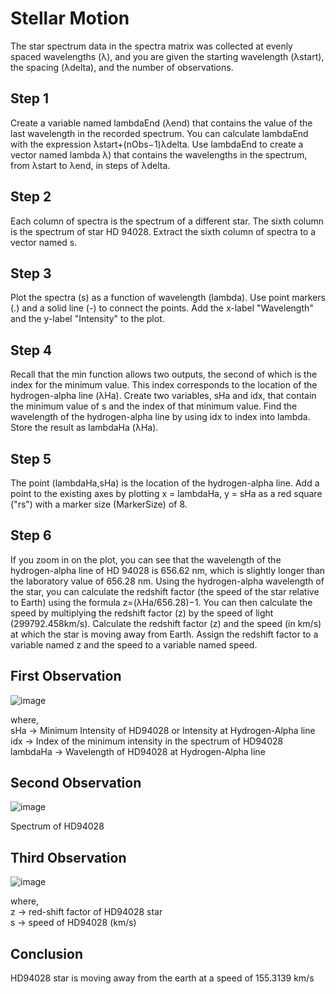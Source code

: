 # Stellar Motion
The star spectrum data in the spectra matrix was collected at evenly spaced wavelengths (λ), and you are given the starting wavelength (λstart), the spacing (λdelta), and the number of observations.
## Step 1
Create a variable named lambdaEnd (λend) that contains the value of the last wavelength in the recorded spectrum. You can calculate lambdaEnd with the expression λstart+(nObs−1)λdelta.
Use lambdaEnd to create a vector named lambda λ) that contains the wavelengths in the spectrum, from λstart to λend, in steps of λdelta.
## Step 2
Each column of spectra is the spectrum of a different star. The sixth column is the spectrum of star HD 94028.
Extract the sixth column of spectra to a vector named s.
## Step 3
Plot the spectra (s) as a function of wavelength (lambda). Use point markers (.) and a solid line (-) to connect the points.
Add the x-label "Wavelength" and the y-label "Intensity" to the plot.
## Step 4
Recall that the min function allows two outputs, the second of which is the index for the minimum value. This index corresponds to the location of the hydrogen-alpha line (λHa).
Create two variables, sHa and idx, that contain the minimum value of s and the index of that minimum value. Find the wavelength of the hydrogen-alpha line by using idx to index into lambda. Store the result as lambdaHa (λHa).
## Step 5
The point (lambdaHa,sHa) is the location of the hydrogen-alpha line. Add a point to the existing axes by plotting x = lambdaHa, y = sHa as a red square ("rs") with a marker size (MarkerSize) of 8.
## Step 6
If you zoom in on the plot, you can see that the wavelength of the hydrogen-alpha line of HD 94028 is 656.62 nm, which is slightly longer than the laboratory value of 656.28 nm. Using the hydrogen-alpha wavelength of the star, you can calculate the redshift factor (the speed of the star relative to Earth) using the formula z=(λHa/656.28)−1.  You can then calculate the speed by multiplying the redshift factor (z) by the speed of light (299792.458km/s). 
Calculate the redshift factor (z) and the speed (in km/s) at which the star is moving away from Earth. Assign the redshift factor to a variable named z and the speed to a variable named speed.

## First Observation
![image](https://github.com/user-attachments/assets/8330b77f-209d-460d-809f-7f568df56668)

where, <br>
sHa -> Minimum Intensity of HD94028 or Intensity at Hydrogen-Alpha line <br>
idx -> Index of the minimum intensity in the spectrum of HD94028 <br>
lambdaHa -> Wavelength of HD94028 at Hydrogen-Alpha line <br>

## Second Observation
![image](https://github.com/user-attachments/assets/ff9e83c4-ff42-491a-8469-c007a7d9fe58)

Spectrum of HD94028

## Third Observation
![image](https://github.com/user-attachments/assets/45c5485c-5480-46d2-8881-439117f2fb70)

where, <br>
z -> red-shift factor of HD94028 star <br>
s -> speed of HD94028 (km/s) <br>

## Conclusion

HD94028 star is moving away from the earth at a speed of 155.3139 km/s




